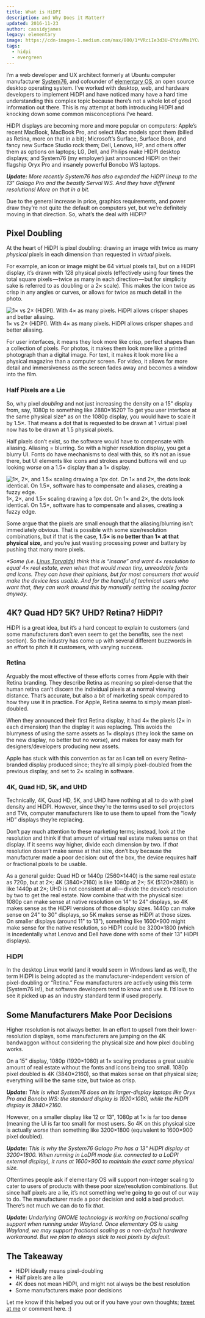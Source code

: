 ```yaml
---
title: What is HiDPI
description: and Why Does it Matter?
updated: 2016-11-23
author: cassidyjames
legacy: elementary
image: https://cdn-images-1.medium.com/max/800/1*VRciIe3d3U-EYduVMs1YCw.png
tags:
  - hidpi
  - evergreen
---
```


I’m a web developer and UX architect formerly at Ubuntu computer manufacturer [System76](https://system76.com), and cofounder of [elementary OS](https://elementary.io), an open source desktop operating system. I’ve worked with desktop, web, and hardware developers to implement HiDPI and have noticed many have a hard time understanding this complex topic because there’s not a whole lot of good information out there. This is my attempt at both introducing HiDPI and knocking down some common misconceptions I’ve heard.

HiDPI displays are becoming more and more popular on computers: Apple’s recent MacBook, MacBook Pro, and select iMac models sport them (billed as Retina, more on that in a bit); Microsoft’s Surface, Surface Book, and fancy new Surface Studio rock them; Dell, Lenovo, HP, and others offer them as options on laptops; LG, Dell, and Philips make HIDPI desktop displays; and System76 (my employer) just announced HiDPI on their flagship Oryx Pro and insanely powerful Bonobo WS laptops.

**_Update:_** _More recently System76 has also expanded the HiDPI lineup to the 13" Galago Pro and the beastly Serval WS. And they have different resolutions! More on that in a bit._

Due to the general increase in price, graphics requirements, and power draw they’re not quite the default on computers yet, but we’re definitely moving in that direction. So, what’s the deal with HiDPI?

## Pixel Doubling

At the heart of HiDPI is pixel doubling: drawing an image with twice as many _physical_ pixels in each dimension than requested in _virtual_ pixels.

For example, an icon or image might be 64 virtual pixels tall, but on a HiDPI display, it’s drawn with 128 physical pixels (effectively using four times the total square pixels — twice as many in each direction — but for simplicity sake is referred to as doubling or a 2× scale). This makes the icon twice as crisp in any angles or curves, or allows for twice as much detail in the photo.

![1× vs 2× (HiDPI). With 4× as many pixels. HiDPI allows crisper shapes and better aliasing.](https://cdn-images-1.medium.com/max/800/1*VRciIe3d3U-EYduVMs1YCw.png)
1× vs 2× (HiDPI). With 4× as many pixels. HiDPI allows crisper shapes and better aliasing.

For user interfaces, it means they look more like crisp, perfect shapes than a collection of pixels. For photos, it makes them look more like a printed photograph than a digital image. For text, it makes it look more like a physical magazine than a computer screen. For video, it allows for more detail and immersiveness as the screen fades away and becomes a window into the film.

### Half Pixels are a Lie

So, why pixel _doubling_ and not just increasing the density on a 15" display from, say, 1080p to something like 2880×1620? To get you user interface at the same physical size\* as on the 1080p display, you would have to scale it by 1.5×. That means a dot that is requested to be drawn at 1 virtual pixel now has to be drawn at 1.5 physical pixels.

Half pixels don’t exist, so the software would have to compensate with aliasing. Aliasing = blurring. So with a higher resolution display, you get a blurry UI. Fonts do have mechanisms to deal with this, so it’s not an issue there, but UI elements like icons and strokes around buttons will end up looking _worse_ on a 1.5× display than a 1× display.

![1×, 2×, and 1.5× scaling drawing a 1px dot. On 1× and 2×, the dots look identical. On 1.5×, software has to compensate and aliases, creating a fuzzy edge.](https://cdn-images-1.medium.com/max/2560/1*-7KPTGz-RnHS_EWl27-DTg.png)
1×, 2×, and 1.5× scaling drawing a 1px dot. On 1× and 2×, the dots look identical. On 1.5×, software has to compensate and aliases, creating a fuzzy edge.

Some argue that the pixels are small enough that the aliasing/blurring isn’t immediately obvious. That is possible with some size/resolution combinations, but if that is the case, **1.5× is no better than 1× at that physical size,** and you’re just wasting processing power and battery by pushing that many more pixels.

_\*Some (i.e._ [_Linus Torvalds_](https://plus.google.com/+LinusTorvalds/posts/d7nfnWSXjfD?sfc=true)_) think this is “insane” and want 4_× _resolution to equal 4_× _real estate, even when that would mean tiny, unreadable fonts and icons. They can have their opinions, but for most consumers that would make the device less usable. And for the handful of technical users who want that, they can work around this by manually setting the scaling factor anyway._

## 4K? Quad HD? 5K? UHD? Retina? HiDPI?

HiDPI is a great idea, but it’s a hard concept to explain to customers (and some manufacturers don’t even seem to get the benefits, see the next section). So the industry has come up with several different buzzwords in an effort to pitch it it customers, with varying success.

### Retina

Arguably the most effective of these efforts comes from Apple with their Retina branding. They describe Retina as meaning so pixel-dense that the human retina can’t discern the individual pixels at a normal viewing distance. That’s accurate, but also a bit of marketing speak compared to how they use it in practice. For Apple, Retina seems to simply mean pixel-doubled.

When they announced their first Retina display, it had 4× the pixels (2× in each dimension) than the display it was replacing. This avoids the blurryness of using the same assets as 1× displays (they look the same on the new display, no better but no worse), and makes for easy math for designers/developers producing new assets.

Apple has stuck with this convention as far as I can tell on every Retina-branded display produced since; they’re all simply pixel-doubled from the previous display, and set to 2× scaling in software.

### 4K, Quad HD, 5K, and UHD

Technically, 4K, Quad HD, 5K, and UHD have nothing at all to do with pixel density and HiDPI. However, since they’re the terms used to sell projectors and TVs, computer manufacturers like to use them to upsell from the “lowly HD” displays they’re replacing.

Don’t pay much attention to these marketing terms; instead, look at the resolution and think if that amount of virtual real estate makes sense on that display. If it seems way higher, divide each dimension by two. If _that_ resolution doesn’t make sense at that size, don’t buy because the manufacturer made a poor decision: out of the box, the device requires half or fractional pixels to be usable.

As a general guide: Quad HD or 1440p (2560×1440) is the same real estate as 720p, but at 2×; 4K (3840×2160) is like 1080p at 2×; 5K (5120×2880) is like 1440p at 2×; UHD is not consistent at all — divide the device’s resolution by two to get the real estate. Now combine that with the physical size: 1080p can make sense at native resolution on 14" to 24" displays, so 4K makes sense as the HiDPI versions of those display sizes. 1440p can make sense on 24" to 30" displays, so 5K makes sense as HiDPI at those sizes. On smaller displays (around 11" to 13"), something like 1600×900 might make sense for the native resolution, so HiDPI could be 3200×1800 (which is incedentally what Lenovo and Dell have done with some of their 13" HiDPI displays).

### HiDPI

In the desktop Linux world (and it would seem in Windows land as well), the term HiDPI is being adopted as the manufacturer-independent version of pixel-doubling or “Retina.” Few manufacturers are actively using this term (System76 is!), but software developers tend to know and use it. I’d love to see it picked up as an industry standard term if used properly.

## Some Manufacturers Make Poor Decisions

Higher resolution is not always better. In an effort to upsell from their lower-resolution displays, some manufacturers are jumping on the 4K bandwaggon without considering the physical size and how pixel doubling works.

On a 15" display, 1080p (1920×1080) at 1× scaling produces a great usable amount of real estate without the fonts and icons being too small. 1080p pixel doubled is 4K (3840×2160), so that makes sense on that physical size; everything will be the same size, but twice as crisp.

**_Update:_** _This is what System76 does on its larger-display laptops like Oryx Pro and Bonobo WS: the standard display is 1920×1080, while the HiDPI display is 3840×2160._

However, on a smaller display like 12 or 13", 1080p at 1× is far too dense (meaning the UI is far too small) for most users. So 4K on this physical size is actually _worse_ than something like 3200×1800 (equivalent to 1600×900 pixel doubled).

**_Update:_** _This is why the System76 Galago Pro has a 13" HiDPI display at 3200×1800. When running in LoDPI mode (i.e. connected to a LoDPI external display), it runs at 1600×900 to maintain the exact same physical size._

Oftentimes people ask if elementary OS will support non-integer scaling to cater to users of products with these poor size/resolution combinations. But since half pixels are a lie, it’s not something we’re going to go out of our way to do. The manufacturer made a poor decision and sold a bad product. There’s not much we can do to fix _that_.

**_Update:_** _Underlying GNOME technology is working on fractional scaling support when running under Wayland. Once elementary OS is using Wayland, we may support fractional scaling as a non-default hardware workaround. But we plan to always stick to real pixels by default._

## The Takeaway

*   HiDPI ideally means pixel-doubling
*   Half pixels are a lie
*   4K does not mean HiDPI, and might not always be the best resolution
*   Some manufacturers make poor decisions

Let me know if this helped you out or if you have your own thoughts; [tweet at me](https://twitter.com/cassidyjames) or comment here. :)

